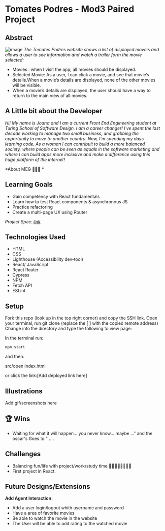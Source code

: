 # Tomates Podres - Mod3 Paired Project

## Abstract

![image](https://user-images.githubusercontent.com/82066350/130875779-4adc0578-e45d-4cd8-8992-06ab68a98b59.png)
*The Tomates Podres website shows a list of displayed moveis and allows a user to see information and watch a trailer form the movie selected:* 

- Movies : when I visit the app, all movies should be displayed.
- Selected Movie: As a user, I can click a movie, and see that movie’s details.When a movie’s details are displayed, none of the other movies will be visible.
- When a movie’s details are displayed, the user should have a way to return to the main view of all movies.

## A Little bit about the Developer

*Hi! My name is Joana and I am a current Front End Engineering student at Turing School of Software Design. I am a career changer! I've  spent the last decade working to manage two small business, and grabbing the opportunity to move to another country. 
Now, I'm spending my days learning code. As a woman I can contribuit to build a more balanced society, where people can be seen as equals in the software marketing and where I can build apps more inclusive and make a difference using this huge platform of the internet!*

*About MEG 🧘🏼‍♀️ *

## Learning Goals

- Gain competency with React fundamentals
- Learn how to test React components & asynchronous JS
- Practice refactoring
- Create a multi-page UX using Router

*Project Spec: [link](https://frontend.turing.edu/projects/module-3/rancid-tomatillos-v3.html "Spec")*

## Technologies Used

- HTML
- CSS
- Lighthouse (Accessibility dev-tool)
- React/ JavaScript 
- React Router
- Cypress
- NPM
- Fetch API 
- ESLint

## Setup

Fork this repo (look up in the top right corner) and copy the SSH link.
Open your terminal, run git clone (replace the [ ] with the copied remote address)
Change into the directory and type the following to view page: 

In the terminal run:

```bash
npm start
```

and then:

src/open index.html

or click the link:[Add deployed link here]

## Illustrations

Add gif/screenshots here

## 🏆 Wins

- Waiting for what it will happen... you never know... maybe ..." and the oscar's Goes to " ....

## Challenges

- Balancing fun/life with project/work/study time 👩🏻‍💻💅🏻💆🏻‍♀️
- First project in React.

## Future Designs/Extensions

**Add Agent Interaction:** 

- Add a user login/logout whith username and password 
- Have a area of favorite movies
- Be able to watch the movie in the website
- The User will be able to add rating to the watched movie 
